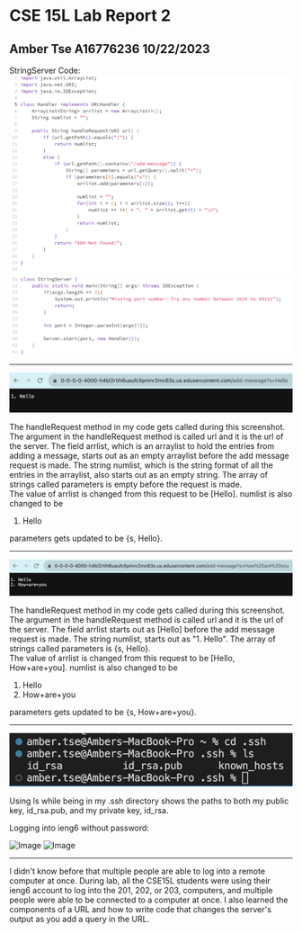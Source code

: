# CSE 15L Lab Report 2
## Amber Tse A16776236 10/22/2023

StringServer Code:
![Image](StringServer1.png)
![Image](StringServer2.png)

*******

![Image](add1.png)

The handleRequest method in my code gets called during this screenshot.\
The argument in the handleRequest method is called url and it is the url of the server.
The field arrlist, which is an arraylist to hold the entries from adding a message, starts
out as an empty arraylist before the add message request is made. The string numlist, 
which is the string format of all the entries in the arraylist, also starts out as an 
empty string. The array of strings called parameters is empty before the request is made. \
The value of arrlist is changed from this request to be [Hello]. numlist is also changed to be 
1. Hello

parameters gets updated to be {s, Hello}.

********

![Image](add2.png)


The handleRequest method in my code gets called during this screenshot.\
The argument in the handleRequest method is called url and it is the url of the server.
The field arrlist starts out as [Hello] before the add message request is made.
The string numlist, starts out as "1\. Hello". The array of strings called parameters 
is {s, Hello}. \
The value of arrlist is changed from this request to be [Hello, How+are+you]. numlist is also changed to be 
1. Hello 
2. How+are+you

parameters gets updated to be {s, How+are+you}.

********

![Image](keypaths.png)

Using ls while being in my .ssh directory shows the paths to both my public key, id_rsa.pub, and my private key, id_rsa.

Logging into ieng6 without password:

![Image](nopwd1.png)
![Image](nopwd2.png)

******

I didn't know before that multiple people are able to log into a remote computer at once. During lab, all the CSE15L students were using their ieng6 account to log into the 201, 202, or 203, computers, and multiple people were able to be connected to a computer at once. I also learned the components of a URL and how to write code that changes the server's output as you add a query in the URL. 


